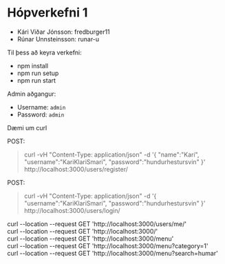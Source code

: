 # Hópverkefni 1 
* Kári Viðar Jónsson: fredburger11
* Rúnar Unnsteinsson: runar-u

Til þess að keyra verkefni:
* npm install
* npm run setup
* npm run start

Admin aðgangur:
* Username: `admin`
* Password: `admin`


Dæmi um curl

POST:
> curl -vH "Content-Type: application/json" -d
'{
    "name":"Kari",
    "username":"KariKlariSmari",
    "password":"hundurhestursvin"
}'
http://localhost:3000/users/register/

POST:
> curl -vH "Content-Type: application/json" -d
'{
    "username":"KariKlariSmari",
    "password":"hundurhestursvin"
}'
http://localhost:3000/users/login/

curl --location --request GET 'http://localhost:3000/users/me/'  
curl --location --request GET 'http://localhost:3000/'  
curl --location --request GET 'http://localhost:3000/menu'  
curl --location --request GET 'http://localhost:3000/menu?category=1'  
curl --location --request GET 'http://localhost:3000/menu?search=humar'  
